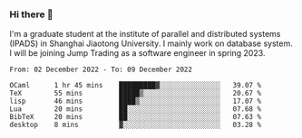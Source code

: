 ### Hi there 👋

I'm a graduate student at the institute of parallel and distributed systems (IPADS) in Shanghai Jiaotong University. I mainly work on database system. I will be joining Jump Trading as a software engineer in spring 2023.

<!--START_SECTION:waka-->

```text
From: 02 December 2022 - To: 09 December 2022

OCaml      1 hr 45 mins    █████████▓░░░░░░░░░░░░░░░   39.07 %
TeX        55 mins         █████▒░░░░░░░░░░░░░░░░░░░   20.67 %
lisp       46 mins         ████▒░░░░░░░░░░░░░░░░░░░░   17.07 %
Lua        20 mins         ██░░░░░░░░░░░░░░░░░░░░░░░   07.68 %
BibTeX     20 mins         ██░░░░░░░░░░░░░░░░░░░░░░░   07.63 %
desktop    8 mins          ▓░░░░░░░░░░░░░░░░░░░░░░░░   03.28 %
```

<!--END_SECTION:waka-->

<!--
**yqmmm/yqmmm** is a ✨ _special_ ✨ repository because its `README.md` (this file) appears on your GitHub profile.

Here are some ideas to get you started:

- 🔭 I’m currently working on ...
- 🌱 I’m currently learning ...
- 👯 I’m looking to collaborate on ...
- 🤔 I’m looking for help with ...
- 💬 Ask me about ...
- 📫 How to reach me: ...
- 😄 Pronouns: ...
- ⚡ Fun fact: ...
-->
